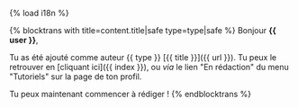 {% load i18n %}

{% blocktrans with title=content.title|safe type=type|safe %}
Bonjour **{{ user }}**,

Tu as été ajouté comme auteur {{ type }} [{{ title }}]({{ url }}).
Tu peux le retrouver en [cliquant ici]({{ index }}), ou *via* le lien "En rédaction" du menu "Tutoriels" sur la page de ton profil.


Tu peux maintenant commencer à rédiger !
{%  endblocktrans %}